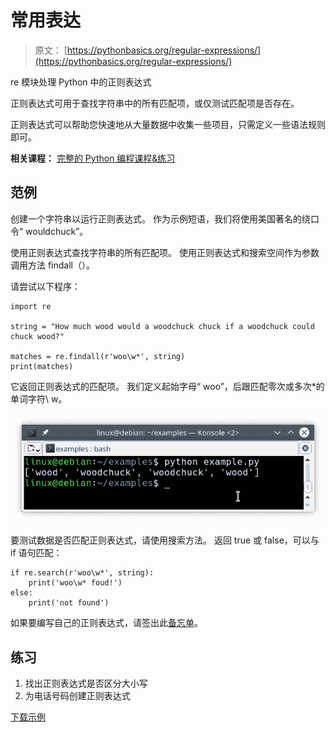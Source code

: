 # 常用表达

> 原文： [https://pythonbasics.org/regular-expressions/](https://pythonbasics.org/regular-expressions/)

re 模块处理 Python 中的正则表达式

正则表达式可用于查找字符串中的所有匹配项，或仅测试匹配项是否存在。

正则表达式可以帮助您快速地从大量数据中收集一些项目，只需定义一些语法规则即可。

**相关课程：** [完整的 Python 编程课程&练习](https://gum.co/dcsp)

## 范例

创建一个字符串以运行正则表达式。 作为示例短语，我们将使用美国著名的绕口令“ wouldchuck”。

使用正则表达式查找字符串的所有匹配项。 使用正则表达式和搜索空间作为参数调用方法 findall（）。

请尝试以下程序：

```
import re

string = "How much wood would a woodchuck chuck if a woodchuck could chuck wood?"

matches = re.findall(r'woo\w*', string)
print(matches)

```

它返回正则表达式的匹配项。
我们定义起始字母“ woo”，后跟匹配零次或多次*的单词字符\ w。

![regular expression](img/063d4109d021245e06c9a9d6e68c98d1.jpg)

要测试数据是否匹配正则表达式，请使用搜索方法。 返回 true 或 false，可以与 if 语句匹配：

```
if re.search(r'woo\w*', string):
    print('woo\w* foud!')
else:
    print('not found')

```

如果要编写自己的正则表达式，请签出此[备忘单](https://i.pinimg.com/originals/07/62/db/0762dbbeef53ee102ee9ca2e4df6bda0.jpg)。

## 练习

1.  找出正则表达式是否区分大小写
2.  为电话号码创建正则表达式

[下载示例](https://gum.co/HhgpI)